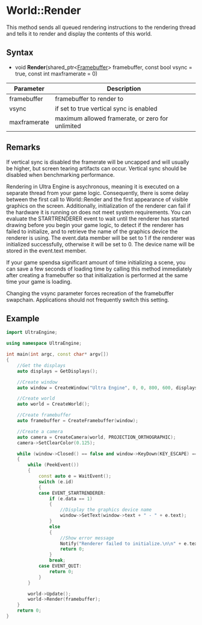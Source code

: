 # World::Render

This method sends all queued rendering instructions to the rendering thread and tells it to render and display the contents of this world.

## Syntax

- void **Render**(shared_ptr<[Framebuffer](Framebuffer.md)\> framebuffer, const bool vsync = true, const int maxframerate = 0)

| Parameter | Description |
|---|---|
| framebuffer | framebuffer to render to |
| vsync | if set to true vertical sync is enabled |
| maxframerate | maximum allowed framerate, or zero for unlimited |

## Remarks

If vertical sync is disabled the framerate will be uncapped and will usually be higher, but screen tearing artifacts can occur. Vertical sync should be disabled when benchmarking performance.

Rendering in Ultra Engine is asychronous, meaning it is executed on a separate thread from your game logic. Consequently, there is some delay between the first call to World::Render and the first appearance of visible graphics on the screen. Additionally, initialization of the renderer can fail if the hardware it is running on does not meet system requirements. You can evaluate the STARTRENDERER event to wait until the renderer has started drawing before you begin your game logic, to detect if the renderer has failed to initialize, and to retrieve the name of the graphics device the renderer is using. The event.data member will be set to 1 if the renderer was initialized successfully, otherwise it will be set to 0. The device name will be stored in the event.text member.

If your game spendsa significant amount of time initializing a scene, you can save a few seconds of loading time by calling this method immediately after creating a framebuffer so that initialization is performed at the same time your game is loading.

Changing the vsync parameter forces recreation of the framebuffer swapchain. Applications should not frequently switch this setting.

## Example

```c++
import UltraEngine;

using namespace UltraEngine;

int main(int argc, const char* argv[])
{
    //Get the displays
    auto displays = GetDisplays();

    //Create window
    auto window = CreateWindow("Ultra Engine", 0, 0, 800, 600, displays[0], WINDOW_CENTER | WINDOW_TITLEBAR);

    //Create world
    auto world = CreateWorld();

    //Create framebuffer
    auto framebuffer = CreateFramebuffer(window);

    //Create a camera
    auto camera = CreateCamera(world, PROJECTION_ORTHOGRAPHIC);
    camera->SetClearColor(0.125);

    while (window->Closed() == false and window->KeyDown(KEY_ESCAPE) == false)
    {
        while (PeekEvent())
        {
            const auto e = WaitEvent();
            switch (e.id)
            {
            case EVENT_STARTRENDERER:
                if (e.data == 1)
                {
                    //Display the graphics device name
                    window->SetText(window->text + " - " + e.text);
                }
                else
                {
                    //Show error message
                    Notify("Renderer failed to initialize.\n\n" + e.text, "Error", true);
                    return 0;
                }
                break;
            case EVENT_QUIT:
                return 0;
            }
        }

        world->Update();
        world->Render(framebuffer);
    }
    return 0;
}
```

